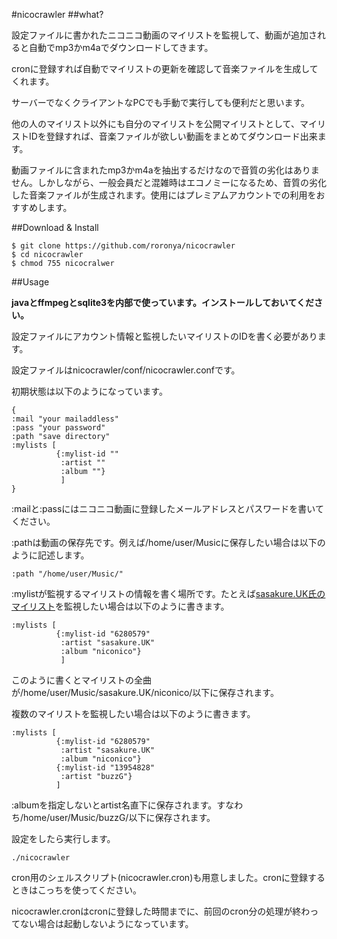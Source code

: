 #nicocrawler
##what?

設定ファイルに書かれたニコニコ動画のマイリストを監視して、動画が追加されると自動でmp3かm4aでダウンロードしてきます。

cronに登録すれば自動でマイリストの更新を確認して音楽ファイルを生成してくれます。

サーバーでなくクライアントなPCでも手動で実行しても便利だと思います。

他の人のマイリスト以外にも自分のマイリストを公開マイリストとして、マイリストIDを登録すれば、音楽ファイルが欲しい動画をまとめてダウンロード出来ます。

動画ファイルに含まれたmp3かm4aを抽出するだけなので音質の劣化はありません。しかしながら、一般会員だと混雑時はエコノミーになるため、音質の劣化した音楽ファイルが生成されます。使用にはプレミアムアカウントでの利用をおすすめします。

##Download & Install

    $ git clone https://github.com/roronya/nicocrawler
	$ cd nicocrawler
	$ chmod 755 nicocralwer

##Usage

**javaとffmpegとsqlite3を内部で使っています。インストールしておいてください。**

設定ファイルにアカウント情報と監視したいマイリストのIDを書く必要があります。

設定ファイルはnicocrawler/conf/nicocrawler.confです。

初期状態は以下のようになっています。

    {
	:mail "your mailaddless"
	:pass "your password"
	:path "save directory"
    :mylists [
	          {:mylist-id ""
			   :artist ""
			   :album ""}
			   ]
    }

:mailと:passにはニコニコ動画に登録したメールアドレスとパスワードを書いてください。

:pathは動画の保存先です。例えば/home/user/Musicに保存したい場合は以下のように記述します。

    :path "/home/user/Music/"

:mylistが監視するマイリストの情報を書く場所です。たとえば[sasakure.UK氏のマイリスト](http://www.nicovideo.jp/mylist/6280579)を監視したい場合は以下のように書きます。

    :mylists [
              {:mylist-id "6280579"
			   :artist "sasakure.UK"
			   :album "niconico"}
			   ]
			   
このように書くとマイリストの全曲が/home/user/Music/sasakure.UK/niconico/以下に保存されます。

複数のマイリストを監視したい場合は以下のように書きます。

    :mylists [
              {:mylist-id "6280579"
			   :artist "sasakure.UK"
			   :album "niconico"}
			  {:mylist-id "13954828"
			   :artist "buzzG"}
			  ]

:albumを指定しないとartist名直下に保存されます。すなわち/home/user/Music/buzzG/以下に保存されます。

設定をしたら実行します。

    ./nicocrawler

cron用のシェルスクリプト(nicocrawler.cron)も用意しました。cronに登録するときはこっちを使ってください。

nicocrawler.cronはcronに登録した時間までに、前回のcron分の処理が終わってない場合は起動しないようになっています。

